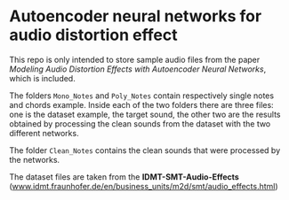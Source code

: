 # Autoencoder neural networks for audio distortion effect

This repo is only intended to store sample audio files from the paper *Modeling Audio Distortion Effects with
Autoencoder Neural Networks*, which is included.

The folders `Mono_Notes` and `Poly_Notes` contain respectively single notes and chords example. Inside each of the two folders there are three files: one is the dataset example, the target sound, the other two are the results obtained by processing the clean sounds from the dataset with the two different networks.

The folder `Clean_Notes` contains the clean sounds that were processed by the networks.

The dataset files are taken from the **IDMT-SMT-Audio-Effects** (www.idmt.fraunhofer.de/en/business_units/m2d/smt/audio_effects.html)
